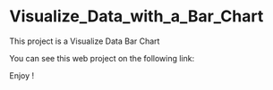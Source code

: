 # Visualize_Data_with_a_Bar_Chart

This project is a Visualize Data Bar Chart

You can see this web project on the following link:



Enjoy !
